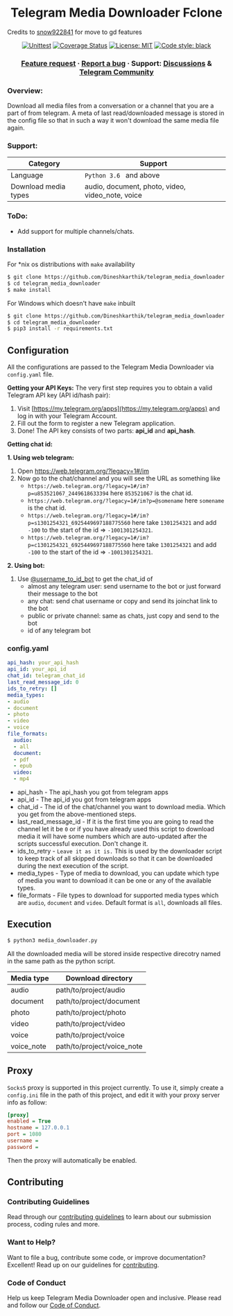 
<h1 align="center">Telegram Media Downloader Fclone</h1>
Credits to <a href="https://github.com/snow922841/telegram_channel_downloader">snow922841</a> for move to gd features

<p align="center">
<a href="https://github.com/Dineshkarthik/telegram_media_downloader/actions"><img alt="Unittest" src="https://github.com/Dineshkarthik/telegram_media_downloader/workflows/Unittest/badge.svg"></a>
<a href="https://codecov.io/gh/Dineshkarthik/telegram_media_downloader"><img alt="Coverage Status" src="https://codecov.io/gh/Dineshkarthik/telegram_media_downloader/branch/master/graph/badge.svg"></a>
<a href="https://github.com/Dineshkarthik/telegram_media_downloader/blob/master/LICENSE"><img alt="License: MIT" src="https://black.readthedocs.io/en/stable/_static/license.svg"></a>
<a href="https://github.com/python/black"><img alt="Code style: black" src="https://img.shields.io/badge/code%20style-black-000000.svg"></a>
</p>

<h3 align="center">
  <a href="https://github.com/Dineshkarthik/telegram_media_downloader/discussions/categories/ideas">Feature request</a>
  <span> · </span>
  <a href="https://github.com/Dineshkarthik/telegram_media_downloader/issues">Report a bug</a>
  <span> · </span>
  Support: <a href="https://github.com/Dineshkarthik/telegram_media_downloader/discussions">Discussions</a>
  <span> & </span>
  <a href="https://t.me/tgmdnews">Telegram Community</a>
</h3>

### Overview:
Download all media files from a conversation or a channel that you are a part of from telegram.
A meta of last read/downloaded message is stored in the config file so that in such a way it won't download the same media file again.

### Support:
| Category | Support |
|--|--|
|Language | `Python 3.6 ` and above|
|Download media types|  audio, document, photo, video, video_note, voice|

### ToDo:
- Add support for multiple channels/chats.

### Installation

For *nix os distributions with `make` availability
```sh
$ git clone https://github.com/Dineshkarthik/telegram_media_downloader.git
$ cd telegram_media_downloader
$ make install
```
For Windows which doesn't have `make` inbuilt 
```sh
$ git clone https://github.com/Dineshkarthik/telegram_media_downloader.git
$ cd telegram_media_downloader
$ pip3 install -r requirements.txt
```

## Configuration 

All the configurations are  passed to the Telegram Media Downloader via `config.yaml` file.

**Getting your API Keys:**
The very first step requires you to obtain a valid Telegram API key (API id/hash pair):
1.  Visit  [https://my.telegram.org/apps](https://my.telegram.org/apps)  and log in with your Telegram Account.
2.  Fill out the form to register a new Telegram application. 
3.  Done! The API key consists of two parts:  **api_id**  and  **api_hash**.


**Getting chat id:**

**1. Using web telegram:**
1. Open https://web.telegram.org/?legacy=1#/im
2. Now go to the chat/channel and you will see the URL as something like
	- `https://web.telegram.org/?legacy=1#/im?p=u853521067_2449618633394` here `853521067` is the chat id.
	- `https://web.telegram.org/?legacy=1#/im?p=@somename` here `somename` is the chat id.
	- `https://web.telegram.org/?legacy=1#/im?p=s1301254321_6925449697188775560` here take `1301254321` and add `-100` to the start of the id => `-1001301254321`.
	- `https://web.telegram.org/?legacy=1#/im?p=c1301254321_6925449697188775560` here take `1301254321` and add `-100` to the start of the id => `-1001301254321`.


**2. Using bot:**
1. Use [@username_to_id_bot](https://t.me/username_to_id_bot) to get the chat_id of
    - almost any telegram user: send username to the bot or just forward their message to the bot
    - any chat: send chat username or copy and send its joinchat link to the bot
    - public or private channel: same as chats, just copy and send to the bot
    - id of any telegram bot


### config.yaml
```yaml
api_hash: your_api_hash
api_id: your_api_id
chat_id: telegram_chat_id
last_read_message_id: 0
ids_to_retry: []
media_types:
- audio
- document
- photo
- video
- voice
file_formats:
  audio:
  - all
  document:
  - pdf
  - epub
  video:
  - mp4
```

- api_hash  - The api_hash you got from telegram apps
- api_id - The api_id you got from telegram apps
- chat_id -  The id of the chat/channel you want to download media. Which you get from the above-mentioned steps.
- last_read_message_id - If it is the first time you are going to read the channel let it be `0` or if you have already used this script to download media it will have some numbers which are auto-updated after the scripts successful execution. Don't change it.
- ids_to_retry - `Leave it as it is.` This is used by the downloader script to keep track of all skipped downloads so that it can be downloaded during the next execution of the script.
- media_types - Type of media to download, you can update which type of media you want to download it can be one or any of the available types.
- file_formats - File types to download for supported media types which are `audio`, `document` and `video`. Default format is `all`, downloads all files.

## Execution
```sh
$ python3 media_downloader.py
```
All the downloaded media will be stored inside  respective direcotry named  in the same path as the python script.

| Media type | Download directory |
|--|--|
| audio | path/to/project/audio |
| document | path/to/project/document |
| photo | path/to/project/photo |
| video | path/to/project/video |
| voice | path/to/project/voice |
| voice_note | path/to/project/voice_note |

## Proxy
`Socks5` proxy is supported in this project currently. To use it, simply create a `config.ini` file in the path of this project, and edit it with your proxy server info as follow:

```ini
[proxy]
enabled = True
hostname = 127.0.0.1
port = 1080
username =
password =
```

Then the proxy will automatically be enabled.

## Contributing
### Contributing Guidelines
Read through our [contributing guidelines](https://github.com/Dineshkarthik/telegram_media_downloader/blob/master/CONTRIBUTING.md) to learn about our submission process, coding rules and more.

### Want to Help?
Want to file a bug, contribute some code, or improve documentation? Excellent! Read up on our guidelines for [contributing](https://github.com/Dineshkarthik/telegram_media_downloader/blob/master/CONTRIBUTING.md).

### Code of Conduct
Help us keep Telegram Media Downloader open and inclusive. Please read and follow our [Code of Conduct](https://github.com/Dineshkarthik/telegram_media_downloader/blob/master/CODE_OF_CONDUCT.md).
